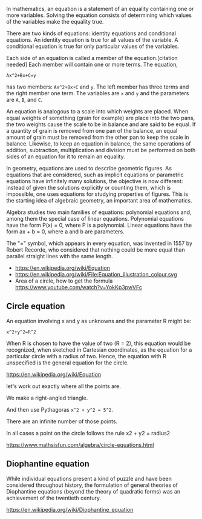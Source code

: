 In mathematics, an equation is a statement of an equality containing one or more variables. Solving the equation consists of determining which values of the variables make the equality true.

There are two kinds of equations: identity equations and conditional equations. An identity equation is true for all values of the variable. A conditional equation is true for only particular values of the variables.

Each side of an equation is called a member of the equation.[citation needed] Each member will contain one or more terms. The equation,

`Ax^2+Bx+C=y`

has two members: `Ax^2+Bx+C` and `y`. The left member has three terms and the right member one term. The variables are `x` and `y` and the parameters are `A`, `B`, and `C`.

An equation is analogous to a scale into which weights are placed. When equal weights of something (grain for example) are place into the two pans, the two weights cause the scale to be in balance and are said to be equal. If a quantity of grain is removed from one pan of the balance, an equal amount of grain must be removed from the other pan to keep the scale in balance. Likewise, to keep an equation in balance, the same operations of addition, subtraction, multiplication and division must be performed on both sides of an equation for it to remain an equality.

In geometry, equations are used to describe geometric figures. As equations that are considered, such as implicit equations or parametric equations have infinitely many solutions, the objective is now different: instead of given the solutions explicitly or counting them, which is impossible, one uses equations for studying properties of figures. This is the starting idea of algebraic geometry, an important area of mathematics.

Algebra studies two main families of equations: polynomial equations and, among them the special case of linear equations. Polynomial equations have the form P(x) = 0, where P is a polynomial. Linear equations have the form ax + b = 0, where a and b are parameters.

The "=" symbol, which appears in every equation, was invented in 1557 by Robert Recorde, who considered that nothing could be more equal than parallel straight lines with the same length.

- https://en.wikipedia.org/wiki/Equation
- https://en.wikipedia.org/wiki/File:Equation_illustration_colour.svg
- Area of a circle, how to get the formula https://www.youtube.com/watch?v=YokKp3pwVFc

## Circle equation

An equation involving x and y as unknowns and the parameter R might be:

`x^2+y^2=R^2`

When R is chosen to have the value of two (R = 2), this equation would be recognized, when sketched in Cartesian coordinates, as the equation for a particular circle with a radius of two. Hence, the equation with R unspecified is the general equation for the circle.

https://en.wikipedia.org/wiki/Equation

let's work out exactly where all the points are.

We make a right-angled triangle.

And then use Pythagoras `x^2 + y^2 = 5^2`.

There are an infinite number of those points.

In all cases a point on the circle follows the rule x2 + y2 = radius2

https://www.mathsisfun.com/algebra/circle-equations.html

## Diophantine equation

While individual equations present a kind of puzzle and have been considered throughout history, the formulation of general theories of Diophantine equations (beyond the theory of quadratic forms) was an achievement of the twentieth century.

https://en.wikipedia.org/wiki/Diophantine_equation
